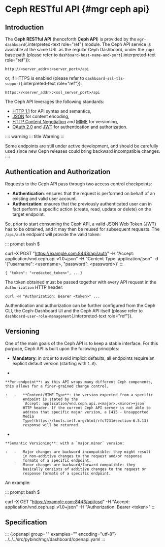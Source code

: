 # Ceph RESTful API {#mgr ceph api}

## Introduction

The **Ceph RESTful API** (henceforth **Ceph API**) is provided by the
`mgr-dashboard`{.interpreted-text role="ref"} module. The Ceph API
service is available at the same URL as the regular Ceph Dashboard,
under the `/api` base path (please refer to
`dashboard-host-name-and-port`{.interpreted-text role="ref"}):

    http://<server_addr>:<server_port>/api

or, if HTTPS is enabled (please refer to
`dashboard-ssl-tls-support`{.interpreted-text role="ref"}):

    https://<server_addr>:<ssl_server_port>/api

The Ceph API leverages the following standards:

-   [HTTP 1.1](https://tools.ietf.org/html/rfc7231) for API syntax and
    semantics,
-   [JSON](https://tools.ietf.org/html/rfc8259) for content encoding,
-   [HTTP Content Negotiation](https://tools.ietf.org/html/rfc2295) and
    [MIME](https://tools.ietf.org/html/rfc2045) for versioning,
-   [OAuth 2.0](https://tools.ietf.org/html/rfc6750) and
    [JWT](https://tools.ietf.org/html/rfc7519) for authentication and
    authorization.

:::: warning
::: title
Warning
:::

Some endpoints are still under active development, and should be
carefully used since new Ceph releases could bring backward incompatible
changes.
::::

## Authentication and Authorization

Requests to the Ceph API pass through two access control checkpoints:

-   **Authentication**: ensures that the request is performed on behalf
    of an existing and valid user account.
-   **Authorization**: ensures that the previously authenticated user
    can in fact perform a specific action (create, read, update or
    delete) on the target endpoint.

So, prior to start consuming the Ceph API, a valid JSON Web Token (JWT)
has to be obtained, and it may then be reused for subsequent requests.
The `/api/auth` endpoint will provide the valid token:

::: prompt
bash \$

curl -X POST \"<https://example.com:8443/api/auth>\" -H \"Accept:
application/vnd.ceph.api.v1.0+json\" -H \"Content-Type:
application/json\" -d \'{\"username\": \<username\>, \"password\":
\<password\>}\'
:::

    { "token": "<redacted_token>", ...}

The token obtained must be passed together with every API request in the
`Authorization` HTTP header:

    curl -H "Authorization: Bearer <token>" ...

Authentication and authorization can be further configured from the Ceph
CLI, the Ceph-Dashboard UI and the Ceph API itself (please refer to
`dashboard-user-role-management`{.interpreted-text role="ref"}).

## Versioning

One of the main goals of the Ceph API is to keep a stable interface. For
this purpose, Ceph API is built upon the following principles:

-   **Mandatory**: in order to avoid implicit defaults, all endpoints
    require an explicit default version (starting with `1.0`).

-   

    **Per-endpoint**: as this API wraps many different Ceph components, this allows for a finer-grained change control.

    :   -   **Content/MIME Type**: the version expected from a specific
            endpoint is stated by the
            `Accept: application/vnd.ceph.api.v<major>.<minor>+json`
            HTTP header. If the current Ceph API server is not able to
            address that specific major version, a [415 - Unsupported
            Media
            Type](https://tools.ietf.org/html/rfc7231#section-6.5.13)
            response will be returned.

-   

    **Semantic Versioning**: with a `major.minor` version:

    :   -   Major changes are backward incompatible: they might result
            in non-additive changes to the request and/or response
            formats of a specific endpoint.
        -   Minor changes are backward/forward compatible: they
            basically consists of additive changes to the request or
            response formats of a specific endpoint.

An example:

::: prompt
bash \$

curl -X GET \"<https://example.com:8443/api/osd>\" -H \"Accept:
application/vnd.ceph.api.v1.0+json\" -H \"Authorization: Bearer
\<token\>\"
:::

## Specification

::: {.openapi group="" examples="" encoding="utf-8"}
../../../src/pybind/mgr/dashboard/openapi.yaml
:::
